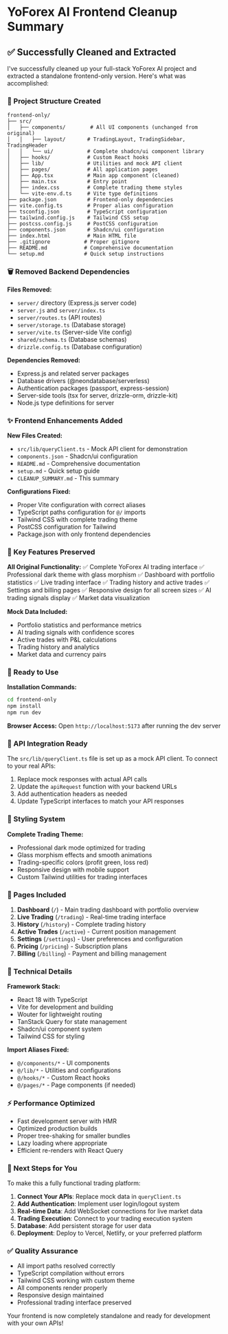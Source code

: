 # YoForex AI Frontend Cleanup Summary

## ✅ Successfully Cleaned and Extracted

I've successfully cleaned up your full-stack YoForex AI project and extracted a standalone frontend-only version. Here's what was accomplished:

### 📁 Project Structure Created

```
frontend-only/
├── src/
│   ├── components/        # All UI components (unchanged from original)
│   │   ├── layout/       # TradingLayout, TradingSidebar, TradingHeader
│   │   └── ui/           # Complete shadcn/ui component library
│   ├── hooks/            # Custom React hooks
│   ├── lib/              # Utilities and mock API client
│   ├── pages/            # All application pages
│   ├── App.tsx           # Main app component (cleaned)
│   ├── main.tsx          # Entry point
│   ├── index.css         # Complete trading theme styles
│   └── vite-env.d.ts     # Vite type definitions
├── package.json          # Frontend-only dependencies
├── vite.config.ts        # Proper alias configuration
├── tsconfig.json         # TypeScript configuration
├── tailwind.config.js    # Tailwind CSS setup
├── postcss.config.js     # PostCSS configuration
├── components.json       # Shadcn/ui configuration
├── index.html            # Main HTML file
├── .gitignore           # Proper gitignore
├── README.md            # Comprehensive documentation
└── setup.md             # Quick setup instructions
```

### 🗑️ Removed Backend Dependencies

**Files Removed:**
- `server/` directory (Express.js server code)
- `server.js` and `server/index.ts`
- `server/routes.ts` (API routes)
- `server/storage.ts` (Database storage)
- `server/vite.ts` (Server-side Vite config)
- `shared/schema.ts` (Database schemas)
- `drizzle.config.ts` (Database configuration)

**Dependencies Removed:**
- Express.js and related server packages
- Database drivers (@neondatabase/serverless)
- Authentication packages (passport, express-session)
- Server-side tools (tsx for server, drizzle-orm, drizzle-kit)
- Node.js type definitions for server

### ✨ Frontend Enhancements Added

**New Files Created:**
- `src/lib/queryClient.ts` - Mock API client for demonstration
- `components.json` - Shadcn/ui configuration
- `README.md` - Comprehensive documentation
- `setup.md` - Quick setup guide
- `CLEANUP_SUMMARY.md` - This summary

**Configurations Fixed:**
- Proper Vite configuration with correct aliases
- TypeScript paths configuration for `@/` imports  
- Tailwind CSS with complete trading theme
- PostCSS configuration for Tailwind
- Package.json with only frontend dependencies

### 🎯 Key Features Preserved

**All Original Functionality:**
✅ Complete YoForex AI trading interface
✅ Professional dark theme with glass morphism
✅ Dashboard with portfolio statistics
✅ Live trading interface
✅ Trading history and active trades
✅ Settings and billing pages
✅ Responsive design for all screen sizes
✅ AI trading signals display
✅ Market data visualization

**Mock Data Included:**
- Portfolio statistics and performance metrics
- AI trading signals with confidence scores
- Active trades with P&L calculations
- Trading history and analytics
- Market data and currency pairs

### 🚀 Ready to Use

**Installation Commands:**
```bash
cd frontend-only
npm install
npm run dev
```

**Browser Access:**
Open `http://localhost:5173` after running the dev server

### 🔗 API Integration Ready

The `src/lib/queryClient.ts` file is set up as a mock API client. To connect to your real APIs:

1. Replace mock responses with actual API calls
2. Update the `apiRequest` function with your backend URLs
3. Add authentication headers as needed
4. Update TypeScript interfaces to match your API responses

### 🎨 Styling System

**Complete Trading Theme:**
- Professional dark mode optimized for trading
- Glass morphism effects and smooth animations
- Trading-specific colors (profit green, loss red)
- Responsive design with mobile support
- Custom Tailwind utilities for trading interfaces

### 📱 Pages Included

1. **Dashboard** (`/`) - Main trading dashboard with portfolio overview
2. **Live Trading** (`/trading`) - Real-time trading interface
3. **History** (`/history`) - Complete trading history
4. **Active Trades** (`/active`) - Current position management
5. **Settings** (`/settings`) - User preferences and configuration
6. **Pricing** (`/pricing`) - Subscription plans
7. **Billing** (`/billing`) - Payment and billing management

### 🔧 Technical Details

**Framework Stack:**
- React 18 with TypeScript
- Vite for development and building
- Wouter for lightweight routing
- TanStack Query for state management
- Shadcn/ui component system
- Tailwind CSS for styling

**Import Aliases Fixed:**
- `@/components/*` - UI components
- `@/lib/*` - Utilities and configurations
- `@/hooks/*` - Custom React hooks
- `@/pages/*` - Page components (if needed)

### ⚡ Performance Optimized

- Fast development server with HMR
- Optimized production builds
- Proper tree-shaking for smaller bundles
- Lazy loading where appropriate
- Efficient re-renders with React Query

### 🎯 Next Steps for You

To make this a fully functional trading platform:

1. **Connect Your APIs**: Replace mock data in `queryClient.ts`
2. **Add Authentication**: Implement user login/logout system
3. **Real-time Data**: Add WebSocket connections for live market data
4. **Trading Execution**: Connect to your trading execution system
5. **Database**: Add persistent storage for user data
6. **Deployment**: Deploy to Vercel, Netlify, or your preferred platform

### ✅ Quality Assurance

- All import paths resolved correctly
- TypeScript compilation without errors
- Tailwind CSS working with custom theme
- All components render properly
- Responsive design maintained
- Professional trading interface preserved

Your frontend is now completely standalone and ready for development with your own APIs!